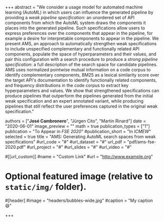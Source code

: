 +++
abstract = "We consider a usage model for automated machine learning (AutoML) in which users can influence the generated pipeline by providing a *weak pipeline specification*: an unordered set of API components from which the AutoML system draws the components it places into the generated pipeline. Such specifications allow users to express preferences over the components that appear in the pipeline, for example a desire for interpretable components to appear in the pipeline.  We present AMS, an approach to automatically strengthen weak specifications to include unspecified complementary and functionally related API components, populate the space of hyperparameters and their values, and pair this configuration with a search procedure to produce a *strong pipeline specification*: a full description of the search space for candidate pipelines. AMS uses normalized pointwise mutual information on a code corpus to identify complementary components, BM25 as a lexical similarity score over the target API's documentation to identify functionally related components, and frequency distributions in the code corpus to extract key hyperparameters and values. We show that strengthened specifications can produce pipelines that outperform the pipelines generated from the initial weak specification and an expert annotated variant, while producing pipelines that still reflect the user preferences captured in the original weak specification."

authors = ["**José Cambronero**", "Jürgen Cito", "Martin Rinard"]
date = "2020-06-01"
image_preview = ""
math = true
publication_types = ["1"]
publication = "To Appear in *FSE 2020*"
#publication_short = "In *ICMEW*"
selected = true
title = "AMS: Generating AutoML search spaces from weak specifications"
#url_code = "#"
#url_dataset = "#"
url_pdf = "pdf/ams-fse-2020.pdf"
#url_project = "#"
#url_slides = "#"
#url_video = "#"

#[[url_custom]]
#name = "Custom Link"
#url = "http://www.example.org"

# Optional featured image (relative to `static/img/` folder).
#[header]
#image = "headers/bubbles-wide.jpg"
#caption = "My caption :smile:"

+++
